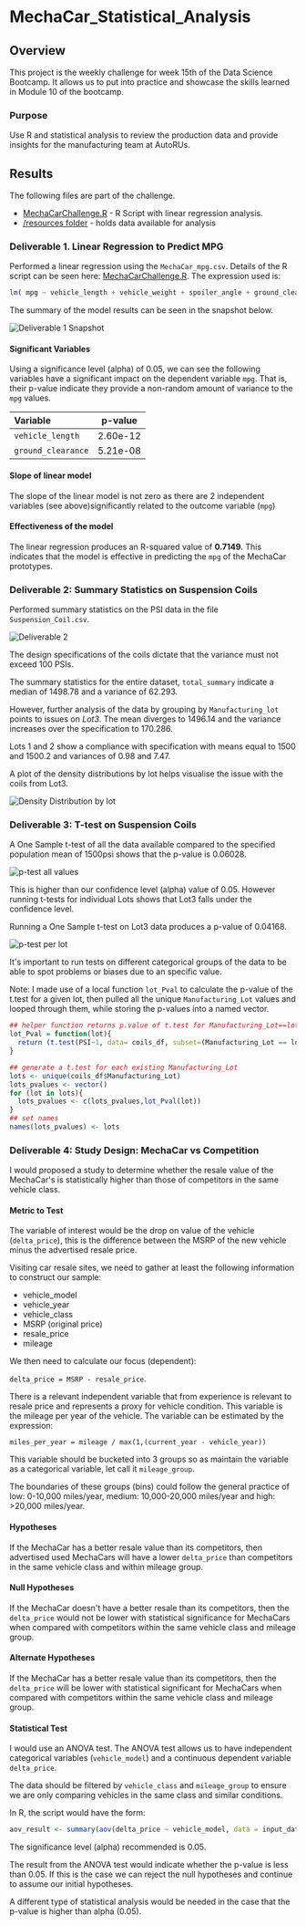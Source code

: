 # MechaCar_Statistical_Analysis

## Overview

This project is the weekly challenge for week 15th of the Data Science Bootcamp. It allows us to put into practice and showcase the skills learned in Module 10 of the bootcamp.

### Purpose

Use R and statistical analysis to review the production data and provide insights for the manufacturing team at AutoRUs.

## Results

The following files are part of the challenge.

- [MechaCarChallenge.R](MechaCarChallenge.R) - R Script with linear regression analysis.
- [/resources folder](/resources) - holds data available for analysis

### Deliverable 1. Linear Regression to Predict MPG

Performed a linear regression using the `MechaCar_mpg.csv`. Details of the R script can be seen here: [MechaCarChallenge.R](MechaCarChallenge.R). The expression  used is:

```R
lm( mpg ~ vehicle_length + vehicle_weight + spoiler_angle + ground_clearance + AWD, mechacar_df)
```

The summary of the model results can be seen in the snapshot below.

![Deliverable 1 Snapshot](resources/deliverable1-snapshot1.png
)

#### Significant Variables

Using a significance level (alpha) of 0.05, we can see the following variables have a significant impact on the dependent variable `mpg`.  That is, their p-value indicate they provide a non-random amount of variance to the `mpg` values.

|Variable | p-value|
|:---|:---:|
|`vehicle_length`     | 2.60e-12  |
|`ground_clearance`   | 5.21e-08  |

#### Slope of linear model

The slope of the linear model is not zero as there are 2 independent variables (see above)significantly related to the outcome variable (`mpg`)

#### Effectiveness of the model

The linear regression produces an R-squared value of **0.7149**.  This indicates that the model is effective in predicting the `mpg` of the MechaCar prototypes.

### Deliverable 2: Summary Statistics on Suspension Coils

Performed summary statistics on the PSI data in the file `Suspension_Coil.csv`.

![Deliverable 2](resources/deliverable2-snapshot1.png)

The design specifications of the coils dictate that the variance must not exceed 100 PSIs.

The summary statistics for the entire dataset, `total_summary` indicate a median of 1498.78 and a variance of 62.293.

However, further analysis of the data by grouping by `Manufacturing_lot` points to issues on *Lot3*.  The mean diverges to 1496.14 and the variance increases over the specification to 170.286.

Lots 1 and 2 show a compliance with specification with means equal to 1500 and 1500.2 and variances of 0.98 and 7.47.

A plot of the density distributions by lot helps visualise the issue with the coils from Lot3.

![Density Distribution by lot](resources/deliverable2-plot1.png)

### Deliverable 3: T-test on Suspension Coils

A One Sample t-test of all the data available compared to the specified population mean of 1500psi shows that the p-value is 0.06028. 

![p-test all values](resources/deliverable3-snapshot1.png)

This is higher than our confidence level (alpha) value of 0.05. However running t-tests for individual Lots shows that Lot3 falls under the confidence level.

Running a One Sample t-test on Lot3 data produces a p-value of 0.04168.

![p-test per lot](resources/deliverable3-snapshot2.png)

It's important to run tests on different categorical groups of the data to be able to spot problems or biases due to an specific value.

Note: I made use of a local function `lot_Pval` to calculate the p-value of the t.test for a given lot, then pulled all the unique `Manufacturing_Lot` values and looped through them, while storing the p-values into a named vector.

```r
## helper function returns p.value of t.test for Manufacturing_Lot==lot
lot_Pval = function(lot){
  return (t.test(PSI~1, data= coils_df, subset=(Manufacturing_Lot == lot), mu=1500)$p.value)
}

## generate a t.test for each existing Manufacturing_Lot
lots <- unique(coils_df$Manufacturing_Lot)
lots_pvalues <- vector()
for (lot in lots){
  lots_pvalues <- c(lots_pvalues,lot_Pval(lot))
}
## set names
names(lots_pvalues) <- lots
```

### Deliverable 4: Study Design: MechaCar vs Competition

I would proposed a study to determine whether the resale value of the MechaCar's is statistically higher than those of competitors in the same vehicle class.

#### Metric to Test

The variable of interest would be the drop on value of the vehicle (`delta_price`), this is the difference between the MSRP of the new vehicle minus the advertised resale price.

Visiting car resale sites, we need to gather at least the following information to construct our sample:

- vehicle_model
- vehicle_year
- vehicle_class
- MSRP (original price)
- resale_price
- mileage

We then need to calculate our focus (dependent):

 `delta_price = MSRP - resale_price`.

There is a relevant independent variable that from experience is relevant to resale price and represents a proxy for vehicle condition. This variable is the mileage per year of the vehicle. The variable can be estimated by the expression:

`miles_per_year = mileage / max(1,(current_year - vehicle_year))`

This variable should be bucketed into 3 groups so as maintain the variable as a categorical variable, let call it `mileage_group`. 

The boundaries of these groups (bins) could follow the general practice of low: 0-10,000 miles/year, medium: 10,000-20,000 miles/year and high: >20,000 miles/year.

#### Hypotheses

If the MechaCar has a better resale value than its competitors, then advertised used MechaCars will have a lower `delta_price` than competitors in the same vehicle class and within mileage group.

#### Null Hypotheses 

If the MechaCar doesn't have a better resale than its competitors, then the `delta_price` would not be lower with statistical significance for MechaCars when compared with competitors within the same vehicle class and mileage group.

#### Alternate Hypotheses 

If the MechaCar has a better resale value than its competitors, then the `delta_price` will be lower with statistical significant for MechaCars when compared with competitors within the same vehicle class and mileage group.

#### Statistical Test

I would use an ANOVA test. The ANOVA test allows us to have independent categorical variables (`vehicle_model`) and a continuous dependent variable `delta_price`.

The data should be filtered by `vehicle_class` and `mileage_group` to ensure we are only comparing vehicles in the same class and similar conditions.

In R, the script would have the form:

```R
aov_result <- summary(aov(delta_price ~ vehicle_model, data = input_data))
```

The significance level (alpha) recommended is 0.05.

The result from the ANOVA test would indicate whether the p-value is less than 0.05. If this is the case we can reject the null hypotheses and continue to assume our initial hypotheses.

A different type of statistical analysis would be needed in the case that the p-value is higher than alpha (0.05).
